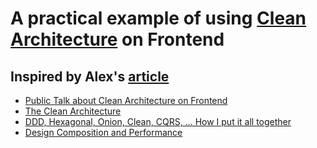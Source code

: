 # A practical example of using [Clean Architecture](https://blog.cleancoder.com/uncle-bob/2012/08/13/the-clean-architecture.html) on Frontend
## Inspired by Alex's [article](https://bespoyasov.me/blog/clean-architecture-on-frontend/)

- [Public Talk about Clean Architecture on Frontend](https://www.youtube.com/watch?v=ThgqBecaq_w&feature=youtu.be)
- [The Clean Architecture](https://blog.cleancoder.com/uncle-bob/2012/08/13/the-clean-architecture.html)
- [DDD, Hexagonal, Onion, Clean, CQRS, … How I put it all together](https://herbertograca.com/2017/11/16/explicit-architecture-01-ddd-hexagonal-onion-clean-cqrs-how-i-put-it-all-together/#domain-layer)
- [Design Composition and Performance](https://www.infoq.com/presentations/Design-Composition-Performance/)